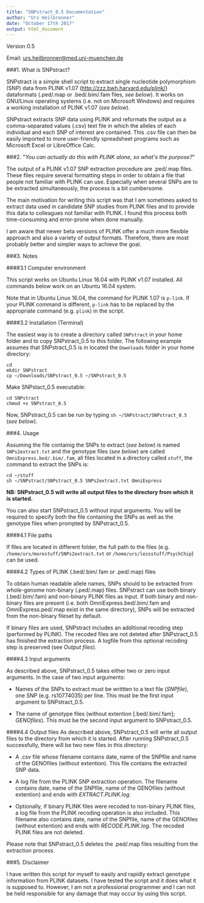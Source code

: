 ```yaml
---
title: "SNPstract_0.5 Documentation"
author: "Urs Heilbronner"
date: "October 17th 2017"
output: html_document
---
```

Version 0.5

Email:      urs.heilbronner@med.uni-muenchen.de


###1. What is SNPstract?

SNPstract is a simple shell script to extract single nucleotide polymorphism (SNP) data from PLINK v1.07 (http://zzz.bwh.harvard.edu/plink/) dataformats (.ped/.map or .bed/.bim/.fam files, *see below*). It works on GNU/Linux operating systems (i.e. not on Microsoft Windows) and requires a working installation of PLINK v1.07 (*see below*).

SNPstract extracts SNP data using PLINK and reformats the output as a comma-separated values (.csv) text file in which the alleles of each individual and each SNP of interest are contained. This .csv file can then be easily imported to more user-friendly spreadsheet programs such as Microsoft Excel or LibreOffice Calc. 


###2. "*You can actually do this with PLINK alone, so what's the purpose?*"

The output of a PLINK v1.07 SNP extraction procedure are .ped/.map files. These files require several formatting steps in order to obtain a file that people not familiar with PLINK can use. Especially when several SNPs are to be extracted simultaneously, the process is a bit cumbersome. 

The main motivation for writing this script was that I am sometimes asked to extract data used in candidate SNP studies from PLINK files and to provide this data to colleagues not familiar with PLINK. I found this process both time-consuming and error-prone when done manually. 

I am aware that newer beta versions of PLINK offer a much more flexible approach and also a variety of output formats. Therefore, there are most probably better and simpler ways to achieve the goal. 


###3. Notes

####3.1 Computer environment

This script works on Ubuntu Linux 16.04 with PLINK v1.07 installed. All commands below work on an Ubuntu 16.04 system. 

Note that in Ubuntu Linux 16.04, the command for PLINK 1.07 is `p-link`. If your PLINK command is different, `p-link` has to be replaced by the appropriate command (e.g. `plink`) in the script.

####3.2 Installation (Terminal)

The easiest way is to create a directory called `SNPstract` in your home folder and to copy SNPstract_0.5 to this folder. The following example assumes that SNPstract_0.5 is in located the `Downloads` folder in your home directory:

```
cd
mkdir SNPstract
cp ~/Downloads/SNPstract_0.5 ~/SNPstract_0.5
```

Make SNPstact_0.5 executable:

```
cd SNPstract
chmod +x SNPstract_0.5
```

Now, SNPstract_0.5 can be run by typing `sh ~/SNPstract/SNPstract_0.5` (*see below*).

###4. Usage

Assuming the file containig the SNPs to extract (*see below*) is named `SNPs2extract.txt` and the genotype files (*see below*) are called `OmniExpress.bed/.bim/.fam`, all files located in a directory called `stuff`, the command to extract the SNPs is:

```
cd ~/stuff
sh ~/SNPstract/SNPstract_0.5 SNPs2extract.txt OmniExpress
```

**NB: SNPstract_0.5 will write all output files to the directory from which it is started.**

You can also start SNPstract_0.5 without input arguments. You will be required to specify both the file containing the SNPs as well as the genotype files when prompted by SNPstract_0.5.

####4.1 File paths

If files are located in different folder, the full path to the files (e.g. `/home/urs/morestuff/SNPs2extract.txt` or `/home/urs/lessstuff/PsychChip`) can be used.

####4.2 Types of PLINK (.bed/.bim/.fam or .ped/.map) files

To obtain human readable allele names, SNPs should to be extracted from whole-genome non-binary (.ped/.map) files. SNPstract can use both binary (.bed/.bim/.fam) and non-binary PLINK files as input. If both binary and non-binary files are present (i.e. both OmniExpress.bed/.bim/.fam and OmniExpress.ped/.map exist in the same directory), SNPs will be extracted from the non-binary fileset by default.

If binary files are used, SNPstract includes an additional recoding step (performed by PLINK). The recoded files are not deleted after SNPstract_0.5 has finished the extraction process. A logfile from this optional recoding step is preserved (see *Output files*).

####4.3 Input arguments

As described above, SNPstract_0.5 takes either two or zero input arguments. In the case of two input arguments:

* Names of the SNPs to extract must be writtten to a text file (*SNPfile*), one SNP (e.g. rs10774035) per line. This must be the first input argument to SNPstract_0.5.

* The name of genotype files (without extention [.bed/.bim/.fam]; *GENOfiles*). This must be the second input argument to SNPstract_0.5.

####4.4 Output files
As described above, SNPstract_0.5 will write all output files to the directory from which it is started. After running SNPstract_0.5 successfully, there will be two new files in this directory:

* A .csv file whose filename contains date, name of the SNPfile and name of the GENOfiles (without extention). This file contains the extracted SNP data.

* A log file from the PLINK SNP extraction operation. The filename contains date, name of the SNPfile, name of the GENOfiles (without extention) and ends with *EXTRACT.PLINK.log*.

* Optionally, if binary PLINK files were recoded to non-binary PLINK files, a log file from the PLINK recoding operation is also included. This filename also contains date, name of the SNPfile, name of the GENOfiles (without extention) and ends with *RECODE.PLINK.log*. The recoded PLINK files are not deleted.

Please note that SNPstract_0.5 deletes the .ped/.map files resulting from the extraction process.


###5. Disclaimer

I have written this script for myself to easily and rapidly extract genotype information from PLINK datasets. I have tested the script and it does what it is supposed to. However, I am not a professional programmer and I can not be held responsible for any damage that may occur by using this script.  
